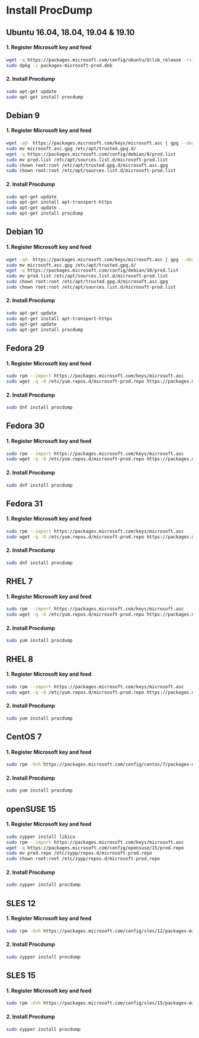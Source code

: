 # Install ProcDump

## Ubuntu 16.04, 18.04, 19.04 & 19.10
#### 1. Register Microsoft key and feed
```sh
wget -q https://packages.microsoft.com/config/ubuntu/$(lsb_release -rs)/packages-microsoft-prod.deb -O packages-microsoft-prod.deb
sudo dpkg -i packages-microsoft-prod.deb
```

#### 2. Install Procdump
```sh
sudo apt-get update
sudo apt-get install procdump
```

## Debian 9
#### 1. Register Microsoft key and feed
```sh
wget -qO- https://packages.microsoft.com/keys/microsoft.asc | gpg --dearmor > microsoft.asc.gpg
sudo mv microsoft.asc.gpg /etc/apt/trusted.gpg.d/
wget -q https://packages.microsoft.com/config/debian/9/prod.list
sudo mv prod.list /etc/apt/sources.list.d/microsoft-prod.list
sudo chown root:root /etc/apt/trusted.gpg.d/microsoft.asc.gpg
sudo chown root:root /etc/apt/sources.list.d/microsoft-prod.list
```

#### 2. Install Procdump
```sh
sudo apt-get update
sudo apt-get install apt-transport-https
sudo apt-get update
sudo apt-get install procdump
```

## Debian 10
#### 1. Register Microsoft key and feed
```sh
wget -qO- https://packages.microsoft.com/keys/microsoft.asc | gpg --dearmor > microsoft.asc.gpg
sudo mv microsoft.asc.gpg /etc/apt/trusted.gpg.d/
wget -q https://packages.microsoft.com/config/debian/10/prod.list
sudo mv prod.list /etc/apt/sources.list.d/microsoft-prod.list
sudo chown root:root /etc/apt/trusted.gpg.d/microsoft.asc.gpg
sudo chown root:root /etc/apt/sources.list.d/microsoft-prod.list
```

#### 2. Install Procdump
```sh
sudo apt-get update
sudo apt-get install apt-transport-https
sudo apt-get update
sudo apt-get install procdump
```

## Fedora 29
#### 1. Register Microsoft key and feed
```sh
sudo rpm --import https://packages.microsoft.com/keys/microsoft.asc
sudo wget -q -O /etc/yum.repos.d/microsoft-prod.repo https://packages.microsoft.com/config/fedora/29/prod.repo
```

#### 2. Install Procdump
```sh
sudo dnf install procdump
```

## Fedora 30
#### 1. Register Microsoft key and feed
```sh
sudo rpm --import https://packages.microsoft.com/keys/microsoft.asc
sudo wget -q -O /etc/yum.repos.d/microsoft-prod.repo https://packages.microsoft.com/config/fedora/30/prod.repo
```

#### 2. Install Procdump
```sh
sudo dnf install procdump
```

## Fedora 31
#### 1. Register Microsoft key and feed
```sh
sudo rpm --import https://packages.microsoft.com/keys/microsoft.asc
sudo wget -q -O /etc/yum.repos.d/microsoft-prod.repo https://packages.microsoft.com/config/fedora/31/prod.repo
```

#### 2. Install Procdump
```sh
sudo dnf install procdump
```

## RHEL 7
#### 1. Register Microsoft key and feed
```sh
sudo rpm --import https://packages.microsoft.com/keys/microsoft.asc
sudo wget -q -O /etc/yum.repos.d/microsoft-prod.repo https://packages.microsoft.com/config/rhel/7/prod.repo
```

#### 2. Install Procdump
```sh
sudo yum install procdump
```

## RHEL 8
#### 1. Register Microsoft key and feed
```sh
sudo rpm --import https://packages.microsoft.com/keys/microsoft.asc
sudo wget -q -O /etc/yum.repos.d/microsoft-prod.repo https://packages.microsoft.com/config/rhel/8/prod.repo
```

#### 2. Install Procdump
```sh
sudo yum install procdump
```

## CentOS 7
#### 1. Register Microsoft key and feed
```sh
sudo rpm -Uvh https://packages.microsoft.com/config/centos/7/packages-microsoft-prod.rpm
```

#### 2. Install Procdump
```sh
sudo yum install procdump
```

## openSUSE 15
#### 1. Register Microsoft key and feed
```sh
sudo zypper install libicu
sudo rpm --import https://packages.microsoft.com/keys/microsoft.asc
wget -q https://packages.microsoft.com/config/opensuse/15/prod.repo
sudo mv prod.repo /etc/zypp/repos.d/microsoft-prod.repo
sudo chown root:root /etc/zypp/repos.d/microsoft-prod.repo
```

#### 2. Install Procdump
```sh
sudo zypper install procdump
```

## SLES 12
#### 1. Register Microsoft key and feed
```sh
sudo rpm -Uvh https://packages.microsoft.com/config/sles/12/packages-microsoft-prod.rpm
```

#### 2. Install Procdump
```sh
sudo zypper install procdump
```

## SLES 15
#### 1. Register Microsoft key and feed
```sh
sudo rpm -Uvh https://packages.microsoft.com/config/sles/15/packages-microsoft-prod.rpm
```

#### 2. Install Procdump
```sh
sudo zypper install procdump
```